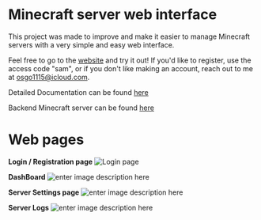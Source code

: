 # Minecraft server web interface

This project was made to improve and make it easier to manage Minecraft servers with a very simple and easy web interface.

Feel free to go to the [website](https://minecraft-server.ngrok.io/login) and try it out! If you'd like to register, use the access code "sam", or if you don't like making an account, reach out to me at osgo1115@icloud.com.


Detailed Documentation can be found [here](https://docs.google.com/document/d/1vt_Z53ZLREbA_E5tSuCeTQGfemJPDH-laost6pwjhC0/edit?usp=sharing)

Backend Minecraft server can be found [here](https://github.com/https-sam/minecraft-backend-server)

# Web pages

**Login / Registration page**
![Login page](https://i.ibb.co/wMG8WQH/Screen-Shot-2022-02-02-at-12-52-14-PM.png)

**DashBoard**
![enter image description here](https://i.ibb.co/7JXKGr4/Screen-Shot-2022-02-02-at-12-52-27-PM.png)

**Server Settings page**
![enter image description here](https://i.ibb.co/1QWzk0K/Screen-Shot-2022-02-02-at-12-52-36-PM.png)

**Server Logs**
![enter image description here](https://i.ibb.co/9nGyNmP/Screen-Shot-2022-02-02-at-12-52-49-PM.png)


